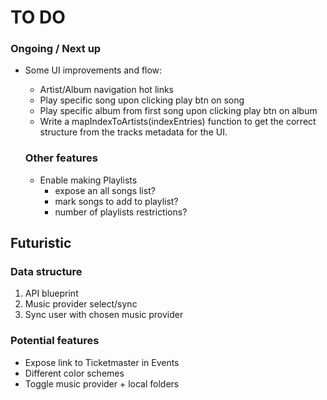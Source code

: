 # TO DO

### Ongoing / Next up

- Some UI improvements and flow:

  - Artist/Album navigation hot links
  - Play specific song upon clicking play btn on song
  - Play specific album from first song upon clicking play btn on album
  - Write a mapIndexToArtists(indexEntries) function to get the correct structure from the tracks metadata for the UI.

  ### Other features

  - Enable making Playlists
    - expose an all songs list?
    - mark songs to add to playlist?
    - number of playlists restrictions?

## Futuristic

### Data structure

1. API blueprint
2. Music provider select/sync
3. Sync user with chosen music provider

### Potential features

- Expose link to Ticketmaster in Events
- Different color schemes
- Toggle music provider + local folders
